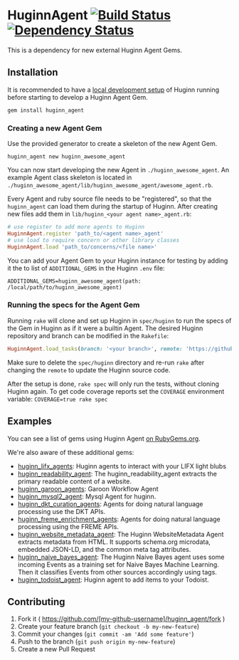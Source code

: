 # HuginnAgent [![Build Status](https://travis-ci.org/huginn/huginn_agent.svg?branch=master)](https://travis-ci.org/huginn/huginn_agent) [![Dependency Status](https://gemnasium.com/huginn/huginn_agent.svg)](https://gemnasium.com/huginn/huginn_agent)

This is a dependency for new external Huginn Agent Gems.

## Installation

It is recommended to have a [local development setup](https://github.com/huginn/huginn#local-installation) of Huginn running before starting to develop a Huginn Agent Gem.

```shell
gem install huginn_agent
```

### Creating a new Agent Gem

Use the provided generator to create a skeleton of the new Agent Gem.

```shell
huginn_agent new huginn_awesome_agent
```

You can now start developing the new Agent in `./huginn_awesome_agent`. An example Agent class skeleton is located in `./huginn_awesome_agent/lib/huginn_awesome_agent/awesome_agent.rb`.

Every Agent and ruby source file needs to be "registered", so that the `huginn_agent` can load them during the startup of Huginn. After creating new files add them in `lib/huginn_<your agent name>_agent.rb`:

```ruby
# use register to add more agents to Huginn
HuginnAgent.register 'path_to/<agent name>_agent'
# use load to require concern or other library classes
HuginnAgent.load 'path_to/concerns/<file name>'
```

You can add your Agent Gem to your Huginn instance for testing by adding it the to list of `ADDITIONAL_GEMS` in the Huginn `.env` file:

```
ADDITIONAL_GEMS=huginn_awesome_agent(path: /local/path/to/huginn_awesome_agent)
```

### Running the specs for the Agent Gem

Running `rake` will clone and set up Huginn in `spec/huginn` to run the specs of the Gem in Huginn as if it were a builtin Agent. The desired Huginn repository and branch can be modified in the `Rakefile`:

```ruby
HuginnAgent.load_tasks(branch: '<your branch>', remote: 'https://github.com/<github user>/huginn.git')
```

Make sure to delete the `spec/huginn` directory and re-run `rake` after changing the `remote` to update the Huginn source code.

After the setup is done, `rake spec` will only run the tests, without cloning Huginn again. To get code
coverage reports set the `COVERAGE` environment variable: `COVERAGE=true rake spec`

## Examples

You can see a list of gems using Huginn Agent [on RubyGems.org](https://rubygems.org/gems/huginn_agent/reverse_dependencies).

We're also aware of these additional gems:
* [huginn_lifx_agents](https://github.com/omniscopeio/huginn_lifx_agents): Huginn agents to interact with your LIFX light blubs
* [huginn_readability_agent](https://github.com/kreuzwerker/DKT.huginn_readability_agent): The huginn_readability_agent extracts the primary readable content of a website.
* [huginn_garoon_agents](https://github.com/namutaka/huginn_garoon_agents): Garoon Workflow Agent
* [huginn_mysql2_agent](https://github.com/yubuylov/huginn_mysql2_agent): Mysql Agent for huginn.
* [huginn_dkt_curation_agents](https://github.com/kreuzwerker/DKT.huginn_dkt_curation_agents): Agents for doing natural language processing use the DKT APIs.
* [huginn_freme_enrichment_agents](https://github.com/kreuzwerker/DKT.huginn_freme_enrichment_agents): Agents for doing natural language processing using the FREME APIs.
* [huginn_website_metadata_agent](https://github.com/kreuzwerker/DKT.huginn_website_metadata_agent): The Huginn WebsiteMetadata Agent extracts metadata from HTML. It supports schema.org microdata, embedded JSON-LD, and the common meta tag attributes.
* [huginn_naive_bayes_agent](https://github.com/nogre/huginn_naive_bayes_agent): The Huginn Naive Bayes agent uses some incoming Events as a training set for Naive Bayes Machine Learning. Then it classifies Events from other sources accordingly using tags.
* [huginn_todoist_agent](https://github.com/stesie/huginn_todoist_agent): Huginn agent to add items to your Todoist.

## Contributing

1. Fork it ( https://github.com/[my-github-username]/huginn_agent/fork )
2. Create your feature branch (`git checkout -b my-new-feature`)
3. Commit your changes (`git commit -am 'Add some feature'`)
4. Push to the branch (`git push origin my-new-feature`)
5. Create a new Pull Request
